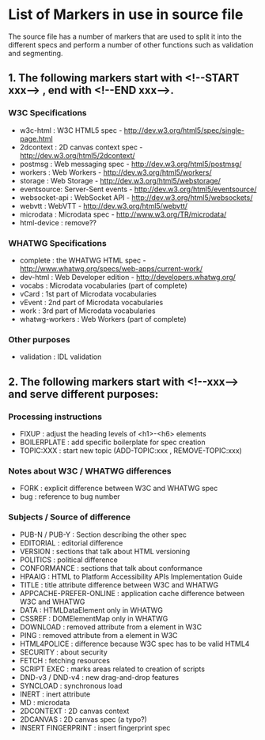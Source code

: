 # List of Markers in use in source file

The source file has a number of markers that are used to split it into the different specs and perform a number of other functions such as validation and segmenting.

## 1. The following markers start with &lt;!--START xxx--> , end with &lt;!--END xxx-->.

### W3C Specifications

* w3c-html : W3C HTML5 spec - http://dev.w3.org/html5/spec/single-page.html
* 2dcontext : 2D canvas context spec - http://dev.w3.org/html5/2dcontext/
* postmsg : Web messaging spec - http://dev.w3.org/html5/postmsg/
* workers : Web Workers - http://dev.w3.org/html5/workers/
* storage : Web Storage - http://dev.w3.org/html5/webstorage/
* eventsource: Server-Sent events - http://dev.w3.org/html5/eventsource/
* websocket-api : WebSocket API - http://dev.w3.org/html5/websockets/
* webvtt : WebVTT - http://dev.w3.org/html5/webvtt/
* microdata : Microdata spec - http://www.w3.org/TR/microdata/
* html-device : remove??

### WHATWG Specifications

* complete : the WHATWG HTML spec - http://www.whatwg.org/specs/web-apps/current-work/
* dev-html : Web Developer edition - http://developers.whatwg.org/
* vocabs : Microdata vocabularies (part of complete)
* vCard : 1st part of Microdata vocabularies
* vEvent : 2nd part of Microdata vocabularies
* work : 3rd part of Microdata vocabularies
* whatwg-workers : Web Workers (part of complete)

### Other purposes

* validation : IDL validation


## 2. The following markers start with &lt;!--xxx--> and serve different purposes:

### Processing instructions

* FIXUP : adjust the heading levels of &lt;h1>-&lt;h6> elements
* BOILERPLATE : add specific boilerplate for spec creation
* TOPIC:XXX : start new topic (ADD-TOPIC:xxx , REMOVE-TOPIC:xxx)

### Notes about W3C / WHATWG differences

* FORK : explicit difference between W3C and WHATWG spec
* bug : reference to bug number

### Subjects / Source of difference

* PUB-N / PUB-Y : Section describing the other spec
* EDITORIAL : editorial difference
* VERSION : sections that talk about HTML versioning
* POLITICS :  political difference
* CONFORMANCE : sections that talk about conformance
* HPAAIG : HTML to Platform Accessibility APIs Implementation Guide
* TITLE : title attribute difference between W3C and WHATWG
* APPCACHE-PREFER-ONLINE : application cache difference between W3C and WHATWG
* DATA : HTMLDataElement only in WHATWG
* CSSREF : DOMElementMap only in WHATWG
* DOWNLOAD : removed attribute from a element in W3C
* PING : removed attribute from a element in W3C
* HTML4POLICE : difference because W3C spec has to be valid HTML4
* SECURITY : about security
* FETCH : fetching resources
* SCRIPT EXEC : marks areas related to creation of scripts
* DND-v3 / DND-v4 : new drag-and-drop features
* SYNCLOAD : synchronous load
* INERT : inert attribute
* MD : microdata
* 2DCONTEXT : 2D canvas context
* 2DCANVAS : 2D canvas spec (a typo?)
* INSERT FINGERPRINT : insert fingerprint spec